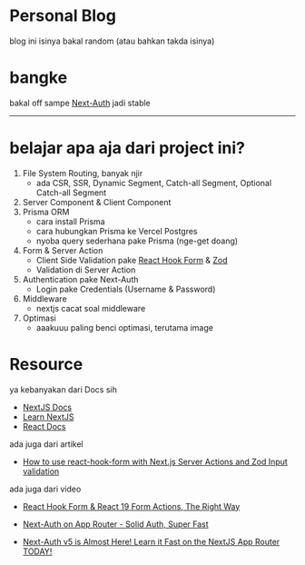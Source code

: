 # Personal Blog

blog ini isinya bakal random (atau bahkan takda isinya)

# bangke

bakal off sampe [Next-Auth](https://authjs.dev/getting-started/migrating-to-v5) jadi stable

---

# belajar apa aja dari project ini?

1. File System Routing, banyak njir
   - ada CSR, SSR, Dynamic Segment, Catch-all Segment, Optional Catch-all Segment
2. Server Component & Client Component
3. Prisma ORM
   - cara install Prisma
   - cara hubungkan Prisma ke Vercel Postgres
   - nyoba query sederhana pake Prisma (nge-get doang)
4. Form & Server Action
   - Client Side Validation pake [React Hook Form](https://react-hook-form.com/get-started) & [Zod](https://zod.dev/)
   - Validation di Server Action
5. Authentication pake Next-Auth
   - Login pake Credentials (Username & Password)
6. Middleware
   - nextjs cacat soal middleware
7. Optimasi
   - aaakuuu paling benci optimasi, terutama image

# Resource

ya kebanyakan dari Docs sih

- [NextJS Docs](https://nextjs.org/docs)
- [Learn NextJS](https://nextjs.org/learn)
- [React Docs](https://react.dev/)

ada juga dari artikel

- [How to use react-hook-form with Next.js Server Actions and Zod Input validation](https://nehalist.io/react-hook-form-with-nextjs-server-actions/)

ada juga dari video

- [React Hook Form & React 19 Form Actions, The Right Way](https://www.youtube.com/watch?v=VLk45JBe8L8)

- [Next-Auth on App Router - Solid Auth, Super Fast](https://www.youtube.com/watch?v=md65iBX5Gxg)

- [Next-Auth v5 is Almost Here! Learn it Fast on the NextJS App Router TODAY!](https://www.youtube.com/watch?v=z2A9P1Zg1WM)
